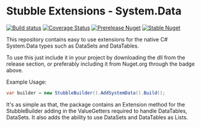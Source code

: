# Stubble Extensions - System.Data

[![Build status](https://img.shields.io/appveyor/ci/Romanx/stubble-extensions-systemdata.svg?style=flat-square)](https://ci.appveyor.com/project/Romanx/stubble-extensions-jsonnet)
[![Coverage Status](https://img.shields.io/coveralls/StubbleOrg/Stubble.Extensions.SystemData.svg?style=flat-square)](https://coveralls.io/r/StubbleOrg/Stubble.Extensions.SystemData)
[![Prerelease Nuget](https://img.shields.io/nuget/vpre/Stubble.Extensions.SystemData.svg?style=flat-square&label=nuget%20pre)](https://www.nuget.org/packages/Stubble.Extensions.SystemData/)
[![Stable Nuget](https://img.shields.io/nuget/v/Stubble.Extensions.SystemData.svg?style=flat-square)](https://www.nuget.org/packages/Stubble.Extensions.SystemData/)

This repository contains easy to use extensions for the native C# System.Data types such as DataSets and DataTables.

To use this just include it in your project by downloading the dll from the release section,
or preferably including it from Nuget.org through the badge above.

Example Usage:
```csharp
var builder = new StubbleBuilder().AddSystemData().Build();
```

It's as simple as that, the package contains an Extension method for the StubbleBuilder adding in the ValueGetters required to handle DataTables, DataSets. It also adds the ability to use DataSets and DataTables as Lists.
